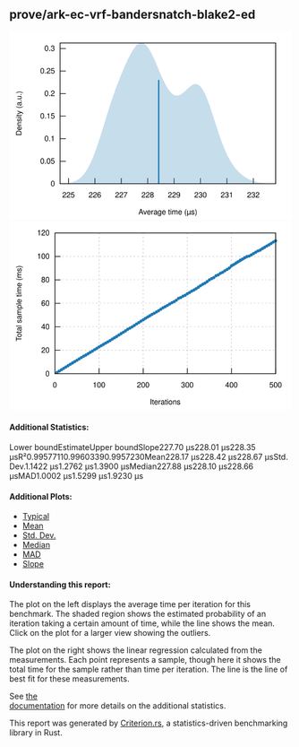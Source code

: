 ## prove/ark-ec-vrf-bandersnatch-blake2-ed

[![PDF of Slope](pdf_small.svg)](pdf.svg)[![Regression](regression_small.svg)](regression.svg)

#### Additional Statistics:

Lower boundEstimateUpper boundSlope227.70 µs228.01 µs228.35 µsR²0.99577110.99603390.9957230Mean228.17 µs228.42 µs228.67 µsStd. Dev.1.1422 µs1.2762 µs1.3900 µsMedian227.88 µs228.10 µs228.66 µsMAD1.0002 µs1.5299 µs1.9230 µs

#### Additional Plots:

- [Typical](typical.svg)
- [Mean](mean.svg)
- [Std. Dev.](SD.svg)
- [Median](median.svg)
- [MAD](MAD.svg)
- [Slope](slope.svg)

#### Understanding this report:

The plot on the left displays the average time per iteration for this benchmark. The shaded region
shows the estimated probability of an iteration taking a certain amount of time, while the line
shows the mean. Click on the plot for a larger view showing the outliers.

The plot on the right shows the linear regression calculated from the measurements. Each point
represents a sample, though here it shows the total time for the sample rather than time per
iteration. The line is the line of best fit for these measurements.

See [the\
documentation](https://bheisler.github.io/criterion.rs/book/user_guide/command_line_output.md#additional-statistics) for more details on the additional statistics.

This report was generated by
[Criterion.rs](https://github.com/bheisler/criterion.rs), a statistics-driven benchmarking
library in Rust.

